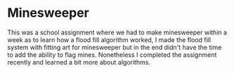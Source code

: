# Minesweeper

This was a school assignment where we had to make minesweeper within a week as to learn how a flood fill algorithm worked, I made the flood fill system with fitting art for minesweeper but in the end didn't have the time to add the ability to flag mines.
Nonetheless I completed the assignment recently and learned a bit more about algorithms.
